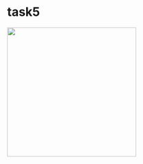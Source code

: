 # task5
<img src ="https://github.com/hirenkhasatiya/core_flutter/assets/121547143/619b6457-8665-4d94-a39e-69c414abe274" width="300">
